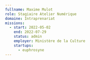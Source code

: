 ```yaml
---
fullname: Maxime Mulot
role: Stagiaire Atelier Numérique
domaine: Intraprenariat
missions:
  - start: 2022-05-02
    end: 2022-07-29
    status: admin
    employer: Ministère de la Culture
    startups:
      - euphrosyne
---
```

